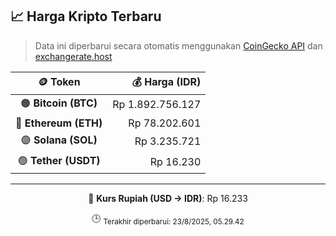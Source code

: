 

<!-- HARGA_KRIPTO -->
## 📈 Harga Kripto Terbaru

> Data ini diperbarui secara otomatis menggunakan [CoinGecko API](https://www.coingecko.com/) dan [exchangerate.host](https://exchangerate.host/)

<div align="center">

| 🪙 Token | 💰 Harga (IDR) |
|:------:|---------------:|
| 🟠 **Bitcoin (BTC)**   | Rp 1.892.756.127 |
| 🔵 **Ethereum (ETH)**  | Rp 78.202.601 |
| 🟣 **Solana (SOL)**    | Rp 3.235.721 |
| 🟢 **Tether (USDT)**   | Rp 16.230 |

---

💱 **Kurs Rupiah (USD → IDR)**: Rp 16.233

🕒 <sub>Terakhir diperbarui: 23/8/2025, 05.29.42</sub>

</div>
<!-- /HARGA_KRIPTO -->